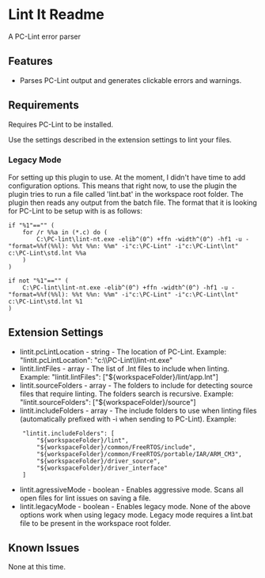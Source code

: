 # Lint It Readme

A PC-Lint error parser

## Features

- Parses PC-Lint output and generates clickable errors and warnings.

## Requirements

Requires PC-Lint to be installed.

Use the settings described in the extension settings to lint your files.

### Legacy Mode

For setting up this plugin to use. At the moment, I didn't have time to add configuration options. This
means that right now, to use the plugin the plugin tries to run a file called 'lint.bat' in the workspace root folder.
The plugin then reads any output from the batch file. The format that it is looking for PC-Lint to be setup with is as
follows:

```
if "%1"=="" (
	for /r %%a in (*.c) do (
		C:\PC-lint\lint-nt.exe -elib^(0^) +ffn -width^(0^) -hf1 -u -"format=%%f(%%l): %%t %%n: %%m" -i"c:\PC-Lint" -i"c:\PC-Lint\lnt" c:\PC-Lint\std.lnt %%a
	)
)

if not "%1"=="" (
	C:\PC-lint\lint-nt.exe -elib^(0^) +ffn -width^(0^) -hf1 -u -"format=%%f(%%l): %%t %%n: %%m" -i"c:\PC-Lint" -i"c:\PC-Lint\lnt" c:\PC-Lint\std.lnt %1
)
```

## Extension Settings

- lintit.pcLintLocation - string - The location of PC-Lint. Example: "lintit.pcLintLocation": "c:\\\\PC-Lint\\\\lint-nt.exe"
- lintit.lintFiles - array - The list of .lnt files to include when linting. Example: "lintit.lintFiles": ["${workspaceFolder}/lint/app.lnt"]
- lintit.sourceFolders - array - The folders to include for detecting source files that require linting. The folders search is recursive. Example: "lintit.sourceFolders": ["${workspaceFolder}/source"]
- lintit.includeFolders - array - The include folders to use when linting files (automatically prefixed with -i when sending to PC-Lint). Example:
```
	"lintit.includeFolders": [
        "${workspaceFolder}/lint", 
        "${workspaceFolder}/common/FreeRTOS/include", 
        "${workspaceFolder}/common/FreeRTOS/portable/IAR/ARM_CM3", 
        "${workspaceFolder}/driver_source", 
        "${workspaceFolder}/driver_interface"
    ]
```
- lintit.agressiveMode - boolean - Enables aggressive mode. Scans all open files for lint issues on saving a file.
- lintit.legacyMode - boolean - Enables legacy mode. None of the above options work when using legacy mode. Legacy mode requires a lint.bat file to be present in the workspace root folder.

## Known Issues

None at this time.
